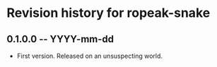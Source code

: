 # Revision history for ropeak-snake

## 0.1.0.0 -- YYYY-mm-dd

- First version. Released on an unsuspecting world.
